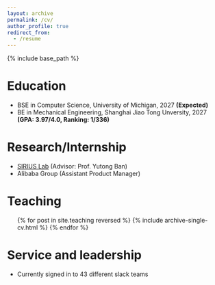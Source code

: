 ```yaml
---
layout: archive
permalink: /cv/
author_profile: true
redirect_from:
  - /resume
---
```


{% include base_path %}

Education
======
* BSE in Computer Science, University of Michigan, 2027 **(Expected)**
* BE in Mechanical Engineering, Shanghai Jiao Tong Unversity, 2027 **(GPA: 3.97/4.0, Ranking: 1/336)**

Research/Internship
======
* [SIRIUS Lab](https://banyutong.github.io/sirius_lab_website/index.html#research) (Advisor: Prof. Yutong Ban)
* Alibaba Group (Assistant Product Manager)
  
Teaching
======
  <ul>{% for post in site.teaching reversed %}
    {% include archive-single-cv.html %}
  {% endfor %}</ul>
  
Service and leadership
======
* Currently signed in to 43 different slack teams
